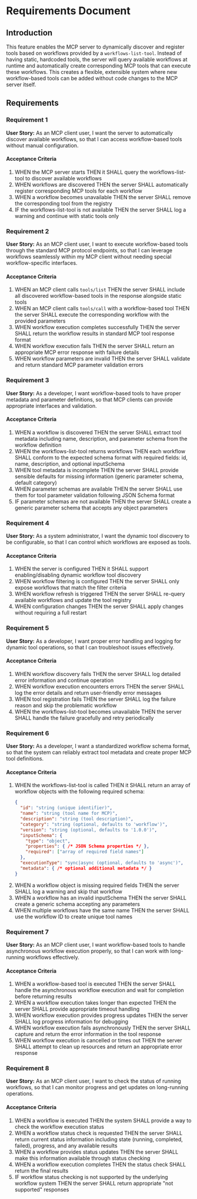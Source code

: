 # Requirements Document

## Introduction

This feature enables the MCP server to dynamically discover and register tools based on workflows provided by a `workflows-list-tool`. Instead of having static, hardcoded tools, the server will query available workflows at runtime and automatically create corresponding MCP tools that can execute these workflows. This creates a flexible, extensible system where new workflow-based tools can be added without code changes to the MCP server itself.

## Requirements

### Requirement 1

**User Story:** As an MCP client user, I want the server to automatically discover available workflows, so that I can access workflow-based tools without manual configuration.

#### Acceptance Criteria

1. WHEN the MCP server starts THEN it SHALL query the workflows-list-tool to discover available workflows
2. WHEN workflows are discovered THEN the server SHALL automatically register corresponding MCP tools for each workflow
3. WHEN a workflow becomes unavailable THEN the server SHALL remove the corresponding tool from the registry
4. IF the workflows-list-tool is not available THEN the server SHALL log a warning and continue with static tools only

### Requirement 2

**User Story:** As an MCP client user, I want to execute workflow-based tools through the standard MCP protocol endpoints, so that I can leverage workflows seamlessly within my MCP client without needing special workflow-specific interfaces.

#### Acceptance Criteria

1. WHEN an MCP client calls `tools/list` THEN the server SHALL include all discovered workflow-based tools in the response alongside static tools
2. WHEN an MCP client calls `tools/call` with a workflow-based tool THEN the server SHALL execute the corresponding workflow with the provided parameters
3. WHEN workflow execution completes successfully THEN the server SHALL return the workflow results in standard MCP tool response format
4. WHEN workflow execution fails THEN the server SHALL return an appropriate MCP error response with failure details
5. WHEN workflow parameters are invalid THEN the server SHALL validate and return standard MCP parameter validation errors

### Requirement 3

**User Story:** As a developer, I want workflow-based tools to have proper metadata and parameter definitions, so that MCP clients can provide appropriate interfaces and validation.

#### Acceptance Criteria

1. WHEN a workflow is discovered THEN the server SHALL extract tool metadata including name, description, and parameter schema from the workflow definition
2. WHEN the workflows-list-tool returns workflows THEN each workflow SHALL conform to the expected schema format with required fields: id, name, description, and optional inputSchema
3. WHEN tool metadata is incomplete THEN the server SHALL provide sensible defaults for missing information (generic parameter schema, default category)
4. WHEN parameter schemas are available THEN the server SHALL use them for tool parameter validation following JSON Schema format
5. IF parameter schemas are not available THEN the server SHALL create a generic parameter schema that accepts any object parameters

### Requirement 4

**User Story:** As a system administrator, I want the dynamic tool discovery to be configurable, so that I can control which workflows are exposed as tools.

#### Acceptance Criteria

1. WHEN the server is configured THEN it SHALL support enabling/disabling dynamic workflow tool discovery
2. WHEN workflow filtering is configured THEN the server SHALL only expose workflows that match the filter criteria
3. WHEN workflow refresh is triggered THEN the server SHALL re-query available workflows and update the tool registry
4. WHEN configuration changes THEN the server SHALL apply changes without requiring a full restart

### Requirement 5

**User Story:** As a developer, I want proper error handling and logging for dynamic tool operations, so that I can troubleshoot issues effectively.

#### Acceptance Criteria

1. WHEN workflow discovery fails THEN the server SHALL log detailed error information and continue operation
2. WHEN workflow execution encounters errors THEN the server SHALL log the error details and return user-friendly error messages
3. WHEN tool registration fails THEN the server SHALL log the failure reason and skip the problematic workflow
4. WHEN the workflows-list-tool becomes unavailable THEN the server SHALL handle the failure gracefully and retry periodically

### Requirement 6

**User Story:** As a developer, I want a standardized workflow schema format, so that the system can reliably extract tool metadata and create proper MCP tool definitions.

#### Acceptance Criteria

1. WHEN the workflows-list-tool is called THEN it SHALL return an array of workflow objects with the following required schema:
   ```json
   {
     "id": "string (unique identifier)",
     "name": "string (tool name for MCP)",
     "description": "string (tool description)",
     "category": "string (optional, defaults to 'workflow')",
     "version": "string (optional, defaults to '1.0.0')",
     "inputSchema": {
       "type": "object",
       "properties": { /* JSON Schema properties */ },
       "required": ["array of required field names"]
     },
     "executionType": "sync|async (optional, defaults to 'async')",
     "metadata": { /* optional additional metadata */ }
   }
   ```
2. WHEN a workflow object is missing required fields THEN the server SHALL log a warning and skip that workflow
3. WHEN a workflow has an invalid inputSchema THEN the server SHALL create a generic schema accepting any parameters
4. WHEN multiple workflows have the same name THEN the server SHALL use the workflow ID to create unique tool names

### Requirement 7

**User Story:** As an MCP client user, I want workflow-based tools to handle asynchronous workflow execution properly, so that I can work with long-running workflows effectively.

#### Acceptance Criteria

1. WHEN a workflow-based tool is executed THEN the server SHALL handle the asynchronous workflow execution and wait for completion before returning results
2. WHEN a workflow execution takes longer than expected THEN the server SHALL provide appropriate timeout handling
3. WHEN workflow execution provides progress updates THEN the server SHALL log progress information for debugging
4. WHEN workflow execution fails asynchronously THEN the server SHALL capture and return the error information in the tool response
5. WHEN workflow execution is cancelled or times out THEN the server SHALL attempt to clean up resources and return an appropriate error response

### Requirement 8

**User Story:** As an MCP client user, I want to check the status of running workflows, so that I can monitor progress and get updates on long-running operations.

#### Acceptance Criteria

1. WHEN a workflow is executed THEN the system SHALL provide a way to check the workflow execution status
2. WHEN a workflow status check is requested THEN the server SHALL return current status information including state (running, completed, failed), progress, and any available results
3. WHEN a workflow provides status updates THEN the server SHALL make this information available through status checking
4. WHEN a workflow execution completes THEN the status check SHALL return the final results
5. IF workflow status checking is not supported by the underlying workflow system THEN the server SHALL return appropriate "not supported" responses